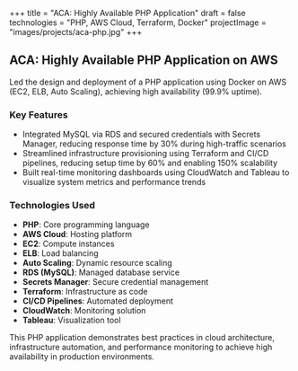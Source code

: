 +++
title = "ACA: Highly Available PHP Application"
draft = false
technologies = "PHP, AWS Cloud, Terraform, Docker"
projectImage = "images/projects/aca-php.jpg"
+++

## ACA: Highly Available PHP Application on AWS

Led the design and deployment of a PHP application using Docker on AWS (EC2, ELB, Auto Scaling), achieving high availability (99.9% uptime).

### Key Features

- Integrated MySQL via RDS and secured credentials with Secrets Manager, reducing response time by 30% during high-traffic scenarios
- Streamlined infrastructure provisioning using Terraform and CI/CD pipelines, reducing setup time by 60% and enabling 150% scalability
- Built real-time monitoring dashboards using CloudWatch and Tableau to visualize system metrics and performance trends

### Technologies Used

- **PHP**: Core programming language
- **AWS Cloud**: Hosting platform
- **EC2**: Compute instances
- **ELB**: Load balancing
- **Auto Scaling**: Dynamic resource scaling
- **RDS (MySQL)**: Managed database service
- **Secrets Manager**: Secure credential management
- **Terraform**: Infrastructure as code
- **CI/CD Pipelines**: Automated deployment
- **CloudWatch**: Monitoring solution
- **Tableau**: Visualization tool

This PHP application demonstrates best practices in cloud architecture, infrastructure automation, and performance monitoring to achieve high availability in production environments. 